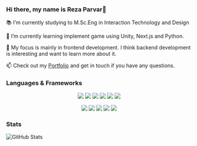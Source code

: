 ### Hi there, my name is Reza Parvar👋
:books:  I'm currently studying to M.Sc.Eng in Interaction Technology and Design

🌱 I’m currently learning implement game using Unity, Next.js and Python. 
 
:mag_right: My focus is mainly in frontend development. I think backend development is interesting and want to learn more about it.

📫 Check out my [Portfolio](https://parvaritoz.github.io/Portfolio/) and get in touch if you have any questions.

### Languages & Frameworks
<p align="center">
  <img src="https://img.shields.io/badge/-HTML-e34f26?logo=html5&logoColor=fff">
  <img src="https://img.shields.io/badge/-CSS-1572B6?logo=css3&logoColor=fff">
  <img src="https://img.shields.io/badge/-React-61DAFB?logo=react&logoColor=fff">
  <img src="https://img.shields.io/badge/-Java-007396?logo=java&logoColor=fff">
  <img src="https://img.shields.io/badge/-Javascript-F7DF1E?logo=javascript&logoColor=fff">
  <img src="https://img.shields.io/badge/-Node.js-339933?logo=node.js&logoColor=fff">
 </p>
<p align="center">
  <img src="https://img.shields.io/badge/-.Net-512BD4?logo=.net&logoColor=fff">
  <img src="https://img.shields.io/badge/-.Mysql-4479A1?logo=mysql&logoColor=fff">
  <img src="https://img.shields.io/badge/-.PostgreSQL-4169E1?logo=PostgreSQL&logoColor=fff">
  <img src="https://img.shields.io/badge/-.Android%20Studio-3DDC84?logo=Android%20Studio&logoColor=fff">
  <img src="https://img.shields.io/badge/-.Net-512BD4?logo=.net&logoColor=fff">
</p>

### Stats

![GitHub Stats](https://github-readme-stats.vercel.app/api?username=parvaritoz&count_private=true&show_icons=true&theme=nord)








